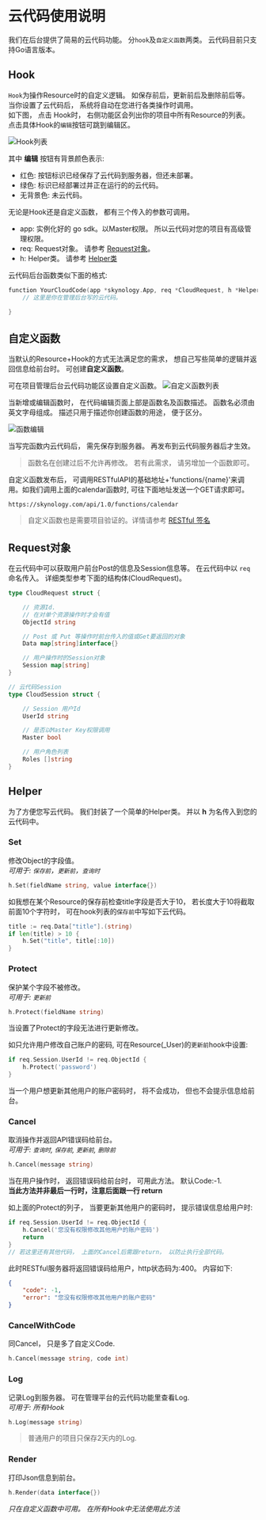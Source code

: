 # 云代码使用说明
我们在后台提供了简易的云代码功能。 分`hook`及`自定义函数`两类。 云代码目前只支持Go语言版本。

## Hook
`Hook`为操作Resource时的自定义逻辑。 如保存前后，更新前后及删除前后等。 当你设置了云代码后， 系统将自动在您进行各类操作时调用。   
如下图， 点击 Hook时， 右侧功能区会列出你的项目中所有Resource的列表。 点击具体Hook的`编辑`按钮可跳到编辑区。

![Hook列表](http://7tebuf.com2.z0.glb.qiniucdn.com/cloud-code/hook.jpg?imageView/2/h/300)

其中 **编辑** 按钮有背景颜色表示:

* 红色: 按钮标识已经保存了云代码到服务器，但还未部署。
* 绿色: 标识已经部署过并正在运行的的云代码。
* 无背景色: 未云代码。


无论是Hook还是自定义函数， 都有三个传入的参数可调用。  
 
* app: 实例化好的 go sdk。以Master权限。 所以云代码对您的项目有高级管理权限。
* req: Request对象。 请参考 [Request对象](#Request对象)。
* h: Helper类。 请参考 [Helper类](#Helper)

云代码后台函数类似下面的格式:

```go
function YourCloudCode(app *skynology.App, req *CloudRequest, h *Helper) {
	// 这里是你在管理后台写的云代码。

}
```


## 自定义函数
当默认的Resource+Hook的方式无法满足您的需求， 想自己写些简单的逻辑并返回信息给前台时。 可创建**自定义函数**。

可在项目管理后台云代码功能区设置自定义函数。
![自定义函数列表](http://7tebuf.com2.z0.glb.qiniucdn.com/cloud-code/func.jpg?imageView/2/h/300)

当新增或编辑函数时， 在代码编辑页面上部是函数名及函数描述。 函数名必须由英文字母组成。 描述只用于描述你创建函数的用途， 便于区分。

![函数编辑](http://7tebuf.com2.z0.glb.qiniucdn.com/cloud-code/function-editor.jpg?imageView/2/h/300)

当写完函数内云代码后， 需先保存到服务器。 再发布到云代码服务器后才生效。
> 函数名在创建过后不允许再修改。 若有此需求， 请另增加一个函数即可。

自定义函数发布后， 可调用RESTfulAPI的基础地址+'functions/{name}'来调用。如我们调用上面的calendar函数时, 可往下面地址发送一个GET请求即可。 

```http
https://skynology.com/api/1.0/functions/calendar
```
> 自定义函数也是需要项目验证的。详情请参考 [RESTful 签名](/restful-api.html#签名)

## Request对象
在云代码中可以获取用户前台Post的信息及Session信息等。 在云代码中以 `req` 命名传入。 详细类型参考下面的结构体(CloudRequest)。

```go
type CloudRequest struct {

	// 资源Id.
	// 在对单个资源操作时才会有值
	ObjectId string 

	// Post 或 Put 等操作时前台传入的值或Get要返回的对象
	Data map[string]interface{} 

	// 用户操作时的Session对象
	Session map[string] 
}

// 云代码Session
type CloudSession struct {

	// Session 用户Id
	UserId string 

	// 是否以Master Key权限调用
	Master bool

	// 用户角色列表
	Roles []string
}
```

## Helper
为了方便您写云代码。 我们封装了一个简单的Helper类。 并以 **h** 为名传入到您的云代码中。

### Set
修改Object的字段值。   
*可用于: `保存前`，`更新前`，`查询时`*

```go
h.Set(fieldName string, value interface{})
```
如我想在某个Resource的保存前检查title字段是否大于10， 若长度大于10将截取前面10个字符时， 可在hook列表的`保存前`中写如下云代码。

```go
title := req.Data["title"].(string)
if len(title) > 10 {
	h.Set("title", title[:10])
}

```

### Protect
保护某个字段不被修改。   
*可用于: `更新前`*

```go
h.Protect(fieldName string)
```
当设置了Protect的字段无法进行更新修改。 

如只允许用户修改自己账户的密码, 可在Resource(_User)的`更新前`hook中设置:

```go
if req.Session.UserId != req.ObjectId {
	h.Protect('password')
}
```
当一个用户想更新其他用户的账户密码时， 将不会成功， 但也不会提示信息给前台。

### Cancel
取消操作并返回API错误码给前台。   
*可用于: `查询时`, `保存前`, `更新前`, `删除前`*

```go
h.Cancel(message string)
```
当在用户操作时， 返回错误码给前台时， 可用此方法。 默认Code:-1.   
**当此方法并非最后一行时，注意后面跟一行 return**

如上面的Protect的列子， 当要更新其他用户的密码时， 提示错误信息给用户时:

```go
if req.Session.UserId != req.ObjectId {
	h.Cancel('您没有权限修改其他用户的账户密码')
	return
}
// 若这里还有其他代码， 上面的Cancel后需跟return， 以防止执行全部代码。
```
此时RESTful服务器将返回错误码给用户，http状态码为:400。 内容如下:

```json
{
	"code": -1,
	"error": "您没有权限修改其他用户的账户密码"
}
```


### CancelWithCode
同Cancel， 只是多了自定义Code.

```go
h.Cancel(message string, code int)
```

### Log
记录Log到服务器。 可在管理平台的云代码功能里查看Log.    
*可用于: 所有Hook*

```go
h.Log(message string)
```

> 普通用户的项目只保存2天内的Log. 

### Render
打印Json信息到前台。

```go
h.Render(data interface{})
```

*只在自定义函数中可用。 在所有Hook中无法使用此方法*